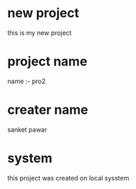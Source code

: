 # new project 
this is my new project 

# project name
name :- pro2

# creater name
sanket pawar

# system
this project was created on local sysstem